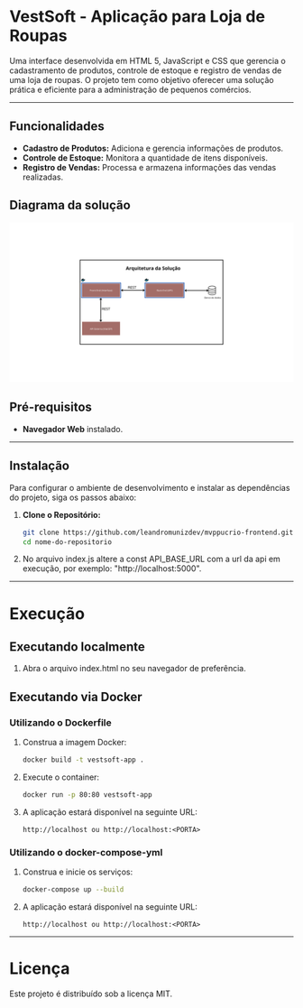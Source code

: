 # VestSoft - Aplicação para Loja de Roupas

Uma interface desenvolvida em HTML 5, JavaScript e CSS que gerencia o cadastramento de produtos, controle de estoque e registro de vendas de uma loja de roupas. O projeto tem como objetivo oferecer uma solução prática e eficiente para a administração de pequenos comércios.

---

## Funcionalidades

- **Cadastro de Produtos:** Adiciona e gerencia informações de produtos.
- **Controle de Estoque:** Monitora a quantidade de itens disponíveis.
- **Registro de Vendas:** Processa e armazena informações das vendas realizadas.

## Diagrama da solução

![Diagrama de Arquitetura](diagrama-arquitetura.png)

## Pré-requisitos

- **Navegador Web** instalado.

---

## Instalação

Para configurar o ambiente de desenvolvimento e instalar as dependências do projeto, siga os passos abaixo:

1. **Clone o Repositório:**

   ```bash
   git clone https://github.com/leandromunizdev/mvppucrio-frontend.git
   cd nome-do-repositorio

   ```

2. No arquivo index.js altere a const API_BASE_URL com a url da api em execução, por exemplo:
   "http://localhost:5000".

---

# Execução

## Executando localmente

1. Abra o arquivo index.html no seu navegador de preferência.

## Executando via Docker

### Utilizando o Dockerfile

1. Construa a imagem Docker:

   ```bash
   docker build -t vestsoft-app .
   ```

2. Execute o container:
   ```bash
   docker run -p 80:80 vestsoft-app
   ```
3. A aplicação estará disponível na seguinte URL:

   ```
   http://localhost ou http://localhost:<PORTA>
   ```

### Utilizando o docker-compose-yml

1. Construa e inicie os serviços:

   ```bash
   docker-compose up --build
   ```

2. A aplicação estará disponível na seguinte URL:

   ```
   http://localhost ou http://localhost:<PORTA>
   ```

---

# Licença

Este projeto é distribuído sob a licença MIT.
